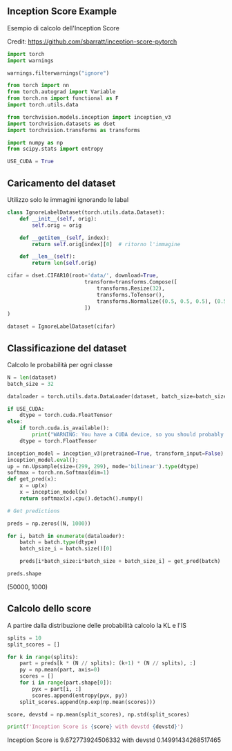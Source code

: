 ## Inception Score Example

Esempio di calcolo dell'Inception Score

Credit: <https://github.com/sbarratt/inception-score-pytorch>

```python
import torch
import warnings

warnings.filterwarnings("ignore")

from torch import nn
from torch.autograd import Variable
from torch.nn import functional as F
import torch.utils.data

from torchvision.models.inception import inception_v3
import torchvision.datasets as dset
import torchvision.transforms as transforms

import numpy as np
from scipy.stats import entropy

USE_CUDA = True
```

## Caricamento del dataset

Utilizzo solo le immagini ignorando le labal

```python
class IgnoreLabelDataset(torch.utils.data.Dataset):
    def __init__(self, orig):
        self.orig = orig

    def __getitem__(self, index):
        return self.orig[index][0]  # ritorno l'immagine

    def __len__(self):
        return len(self.orig)

cifar = dset.CIFAR10(root='data/', download=True,
                         transform=transforms.Compose([
                             transforms.Resize(32),
                             transforms.ToTensor(),
                             transforms.Normalize((0.5, 0.5, 0.5), (0.5, 0.5, 0.5))
                         ])
)

dataset = IgnoreLabelDataset(cifar)

```

## Classificazione del dataset

Calcolo le probabilità per ogni classe

```python
N = len(dataset)
batch_size = 32

dataloader = torch.utils.data.DataLoader(dataset, batch_size=batch_size)

if USE_CUDA:
    dtype = torch.cuda.FloatTensor
else:
    if torch.cuda.is_available():
        print("WARNING: You have a CUDA device, so you should probably set cuda=True")
    dtype = torch.FloatTensor

inception_model = inception_v3(pretrained=True, transform_input=False).type(dtype)
inception_model.eval();
up = nn.Upsample(size=(299, 299), mode='bilinear').type(dtype)
softmax = torch.nn.Softmax(dim=1)
def get_pred(x):
    x = up(x)
    x = inception_model(x)
    return softmax(x).cpu().detach().numpy()

# Get predictions

preds = np.zeros((N, 1000))

for i, batch in enumerate(dataloader):
    batch = batch.type(dtype)
    batch_size_i = batch.size()[0]

    preds[i*batch_size:i*batch_size + batch_size_i] = get_pred(batch)

preds.shape
```

(50000, 1000)

## Calcolo dello score

A partire dalla distribuzione delle probabilità calcolo la KL e l'IS

```python
splits = 10
split_scores = []

for k in range(splits):
    part = preds[k * (N // splits): (k+1) * (N // splits), :]
    py = np.mean(part, axis=0)
    scores = []
    for i in range(part.shape[0]):
        pyx = part[i, :]
        scores.append(entropy(pyx, py))
    split_scores.append(np.exp(np.mean(scores)))

score, devstd = np.mean(split_scores), np.std(split_scores)

print(f'Inception Score is {score} with devstd {devstd}')
```

Inception Score is 9.672773924506332 with devstd 0.14991434268517465

